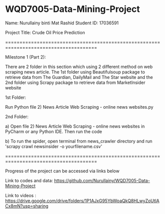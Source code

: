 # WQD7005-Data-Mining-Project

Name: Nurullainy binti Mat Rashid
Student ID: 17036591

Project Title: Crude Oil Price Prediction

======================================================================================

Milestone 1 (Part 2):

There are 2 folder in this section which using 2 different method on web scraping news article. The 1st folder using Beautifulsoup package to retrieve data from The Guardian, DailyMail and The Star website and the 2nd folder using Scrapy package to retrieve data from MarketInsider website


1st Folder:

Run Python file 2) News Article Web Scraping - online news websites.py


2nd Folder:

a) Open file 2) News Article Web Scraping - online news websites in PyCharm or any Python IDE. Then run the code

b) To run the spider, open terminal from news_crawler directory and run 'scrapy crawl newsinsider -o yourfilename.csv'




======================================================================================

Progress of the project can be accessed via links below

Link to codes and data:
https://github.com/Nurullainy/WQD7005-Data-Mining-Project

Link to videos : https://drive.google.com/drive/folders/1P1AJxG95YbWoaQkQ8HLwyZoUtlACx8mN?usp=sharing

